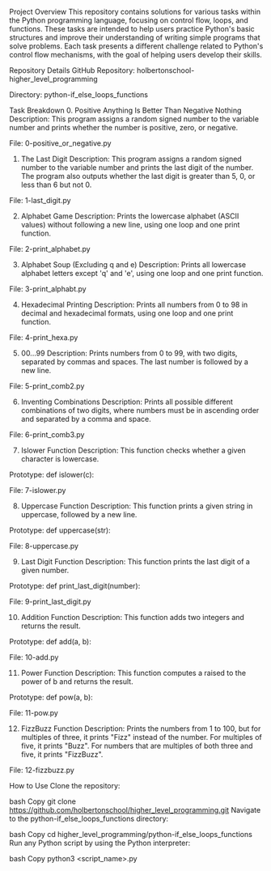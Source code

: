 Project Overview
This repository contains solutions for various tasks within the Python programming language, focusing on control flow, loops, and functions. These tasks are intended to help users practice Python's basic structures and improve their understanding of writing simple programs that solve problems. Each task presents a different challenge related to Python's control flow mechanisms, with the goal of helping users develop their skills.

Repository Details
GitHub Repository: holbertonschool-higher_level_programming

Directory: python-if_else_loops_functions

Task Breakdown
0. Positive Anything Is Better Than Negative Nothing
Description: This program assigns a random signed number to the variable number and prints whether the number is positive, zero, or negative.

File: 0-positive_or_negative.py

1. The Last Digit
Description: This program assigns a random signed number to the variable number and prints the last digit of the number. The program also outputs whether the last digit is greater than 5, 0, or less than 6 but not 0.

File: 1-last_digit.py

2. Alphabet Game
Description: Prints the lowercase alphabet (ASCII values) without following a new line, using one loop and one print function.

File: 2-print_alphabet.py

3. Alphabet Soup (Excluding q and e)
Description: Prints all lowercase alphabet letters except 'q' and 'e', using one loop and one print function.

File: 3-print_alphabt.py

4. Hexadecimal Printing
Description: Prints all numbers from 0 to 98 in decimal and hexadecimal formats, using one loop and one print function.

File: 4-print_hexa.py

5. 00...99
Description: Prints numbers from 0 to 99, with two digits, separated by commas and spaces. The last number is followed by a new line.

File: 5-print_comb2.py

6. Inventing Combinations
Description: Prints all possible different combinations of two digits, where numbers must be in ascending order and separated by a comma and space.

File: 6-print_comb3.py

7. Islower Function
Description: This function checks whether a given character is lowercase.

Prototype: def islower(c):

File: 7-islower.py

8. Uppercase Function
Description: This function prints a given string in uppercase, followed by a new line.

Prototype: def uppercase(str):

File: 8-uppercase.py

9. Last Digit Function
Description: This function prints the last digit of a given number.

Prototype: def print_last_digit(number):

File: 9-print_last_digit.py

10. Addition Function
Description: This function adds two integers and returns the result.

Prototype: def add(a, b):

File: 10-add.py

11. Power Function
Description: This function computes a raised to the power of b and returns the result.

Prototype: def pow(a, b):

File: 11-pow.py

12. FizzBuzz Function
Description: Prints the numbers from 1 to 100, but for multiples of three, it prints "Fizz" instead of the number. For multiples of five, it prints "Buzz". For numbers that are multiples of both three and five, it prints "FizzBuzz".

File: 12-fizzbuzz.py

How to Use
Clone the repository:

bash
Copy
git clone https://github.com/holbertonschool/higher_level_programming.git
Navigate to the python-if_else_loops_functions directory:

bash
Copy
cd higher_level_programming/python-if_else_loops_functions
Run any Python script by using the Python interpreter:

bash
Copy
python3 <script_name>.py
